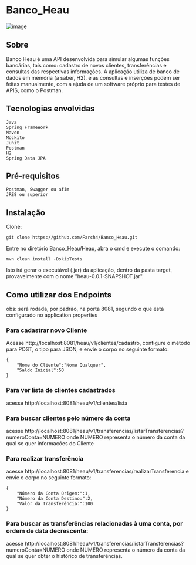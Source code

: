 # Banco_Heau
![image](https://user-images.githubusercontent.com/88545603/152873466-834fdcc0-760f-4b6e-b3a7-77b1bd4f53ba.png)

## Sobre
Banco Heau é uma API desenvolvida para simular algumas funções bancárias, tais como: cadastro de novos clientes, transferências e consultas das respectivas informações.
A aplicação utiliza de banco de dados em memória (a saber, H2), e as consultas e inserções podem ser feitas manualmente, com a ajuda de um software próprio para testes de APIS, como o Postman.

## Tecnologias envolvidas

```
Java 
Spring FrameWork
Maven
Mockito
Junit
Postman
H2
Spring Data JPA
```

## Pré-requisitos

```
Postman, Swagger ou afim
JRE8 ou superior

```

## Instalação

Clone:
```
git clone https://github.com/Farch4/Banco_Heau.git
```
Entre no diretório Banco_Heau/Heau, abra o cmd e execute o comando:

```
mvn clean install -DskipTests
```
Isto irá gerar o executável (.jar) da aplicação, dentro da pasta target, provavelmente com o nome "heau-0.0.1-SNAPSHOT.jar".

## Como utilizar dos Endpoints
obs: será rodada, por padrão, na porta 8081, segundo o que está configurado no application.properties


### Para cadastrar novo Cliente
Acesse http://localhost:8081/heau/v1/clientes/cadastro, configure o método para POST, o tipo para JSON, e envie o corpo no seguinte formato:
```
{
    "Nome do Cliente":"Nome Qualquer",
    "Saldo Inicial":50
}
```

### Para ver lista de clientes cadastrados
acesse http://localhost:8081/heau/v1/clientes/lista


### Para buscar clientes pelo número da conta
acesse http://localhost:8081/heau/v1/transferencias/listarTransferencias?numeroConta=NUMERO
onde NUMERO representa o número da conta da qual se quer informações do Cliente


### Para realizar transferência
acesse http://localhost:8081/heau/v1/transferencias/realizarTransferencia e envie o corpo no seguinte formato:

```
{
    "Número da Conta Origem:":1,
    "Número da Conta Destino:":2,
    "Valor da Transferência:":100
}
```

### Para buscar as transferências relacionadas à uma conta, por ordem de data decrescente:
acesse http://localhost:8081/heau/v1/transferencias/listarTransferencias?numeroConta=NUMERO
onde NUMERO representa o número da conta da qual se quer obter o histórico de transferências.



